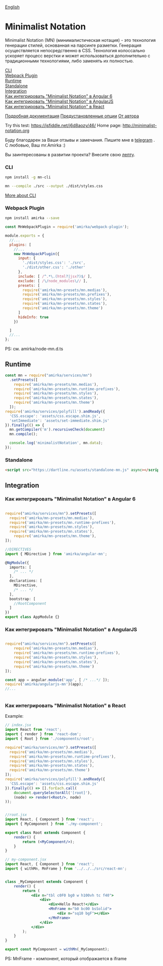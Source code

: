 [English](https://github.com/mr-amirka/amirka/blob/master/README.md)


# Minimalist Notation

Minimalist Notation (MN) (минималистическая нотация) - это технология генерации стилей, основанная на парсинге разметки. Генерация осуществляется непосредственно в СSS. Технология колоссально ускоряет процесс верстки и может использоваться дополнительно с традиционными технологиями, либо заменять их полностью.  

[CLI](#cli)  
[Webpack Plugin](#webpack-plugin)  
[Runtime](#runtime)  
    [Standalone](#standalone)  
    [Integration](#integration)  
        [Как интегрировать "Minimalist Notation" в Angular 6](#Как-интегрировать-minimalist-notation-в-angular-6)  
        [Как интегрировать "Minimalist Notation" в AngularJS](#Как-интегрировать-minimalist-notation-в-angularjs)  
        [Как интегрировать "Minimalist Notation" в React](#Как-интегрировать-minimalist-notation-в-react)  

[Подробная документация](https://github.com/mr-amirka/amirka/blob/master/src/README-ru.md)
[Предустановленные опции](https://github.com/mr-amirka/amirka/blob/master/src/presets-ru.md)
[От автора](https://github.com/mr-amirka/amirka/blob/master/src/from-author-ru.md)

Try this test: https://jsfiddle.net/j6d8aozy/46/
Home page: http://minimalist-notation.org


Буду благодарен за Ваши отзывы и замечания. Пишите мне в [telegram](https://t.me/mr_amirka) .  
С любовью, Ваш mr.Amirka :)


Вы заинтересованы в развитии проекта? Внесите свою [лепту](https://yasobe.ru/na/notation).



### CLI
```sh
npm install -g mn-cli
```

```sh
mn --compile ./src --output ./dist/styles.css
```

[More about CLI](https://github.com/mr-amirka/mn-cli)



### Webpack Plugin

```sh
npm install amirka --save
```


```js
const MnWebpackPlugin = require('amirka/webpack-plugin');

module.exports = {
  //...
  plugins: [
    //...
    new MnWebpackPlugin({
      input: {
        './dist/styles.css': './src',
        './dist/other.css': './other'
      },
      include: [ /^.*\.(html?|jsx?)$/ ],
      exclude: [ /\/node_modules\// ],
      presets: [
        require('amirka/mn-presets/mn.medias'),
      	require('amirka/mn-presets/mn.prefixes'),
      	require('amirka/mn-presets/mn.styles'),
      	require('amirka/mn-presets/mn.states'),
      	require('amirka/mn-presets/mn.theme')
      ]
      hideInfo: true
    })

  ]
  //...
};
```

PS: см. amirka/node-mn.d.ts




## Runtime

```js
const mn = require("amirka/services/mn")
  .setPresets([
    require('amirka/mn-presets/mn.medias'),
    require('amirka/mn-presets/mn.runtime-prefixes'),
    require('amirka/mn-presets/mn.styles'),
    require('amirka/mn-presets/mn.states'),
    require('amirka/mn-presets/mn.theme')
  ]);
require('amirka/services/polyfill').andReady({
  'CSS.escape': 'assets/css.escape.shim.js',
  'setImmediate': 'assets/set-immediate.shim.js'
}).finally(() => {
  mn.getCompiler('m').recursiveCheck(document)
  mn.compile();

  console.log('minimalistNotation', mn.data);
});

```


### Standalone


```html
<script src="https://dartline.ru/assets/standalone-mn.js" async></script>
```


## Integration


### Как интегрировать "Minimalist Notation" в Angular 6


```ts

require("amirka/services/mn").setPresets([
  require('amirka/mn-presets/mn.medias'),
  require('amirka/mn-presets/mn.runtime-prefixes'),
  require('amirka/mn-presets/mn.styles'),
  require('amirka/mn-presets/mn.states'),
	require('amirka/mn-presets/mn.theme'),
]);

//DIRECTIVES
import { MDirective } from 'amirka/angular-mn';

@NgModule({
  imports: [
    /* ... */
  ],
  declarations: [
    MDirective,
    /* ... */
  ],
  bootstrap: [
    //RootComponent
  ]
})
export class AppModule {}


```


### Как интегрировать "Minimalist Notation" в AngularJS


```js

require("amirka/services/mn").setPresets([
	require('amirka/mn-presets/mn.medias'),
	require('amirka/mn-presets/mn.runtime-prefixes'),
	require('amirka/mn-presets/mn.styles'),
	require('amirka/mn-presets/mn.states'),
	require('amirka/mn-presets/mn.theme')
]);

const app = angular.module('app', [ /* ...*/ ]);
require('amirka/angularjs-mn')(app);
//...



```


### Как интегрировать "Minimalist Notation" в React

Example:

```jsx
// index.jsx
import React from 'react';
import { render } from 'react-dom';
import { Root } from './components/root';

require("amirka/services/mn").setPresets([
  require('amirka/mn-presets/mn.medias'),
  require('amirka/mn-presets/mn.runtime-prefixes'),
  require('amirka/mn-presets/mn.styles'),
  require('amirka/mn-presets/mn.states'),
  require('amirka/mn-presets/mn.theme')
]);
require('amirka/services/polyfill').andReady({
  'CSS.escape': 'assets/css.escape.shim.js'
}).finally(() => [].forEach.call(
	document.querySelectorAll('[root]'),
	(node) => render(<Root/>, node)
));


//root.jsx
import React, { Component } from 'react';
import { MyComponent } from './my-component';

export class Root extends Component {
	render() {
		return (<MyComponent/>);
	}
}

// my-component.jsx
import React, { Component } from 'react';
import { withMn, MnFrame } from '../../../src/react-mn';


class _MyComponent extends Component {
	render() {
		return (
			<div m="tbl c0F0 bg0 w h100vh tc f40">
				<div>
					<div>Hello React!</div>
					<MnFrame m="b0 bc00 bsSolid">
						<div m="sq10 bgF"></div>
					</MnFrame>
				</div>
			</div>
		);
	}
}

export const MyComponent = withMn(_MyComponent);

```

PS: MnFrame - компонент, который отображается в iframe
